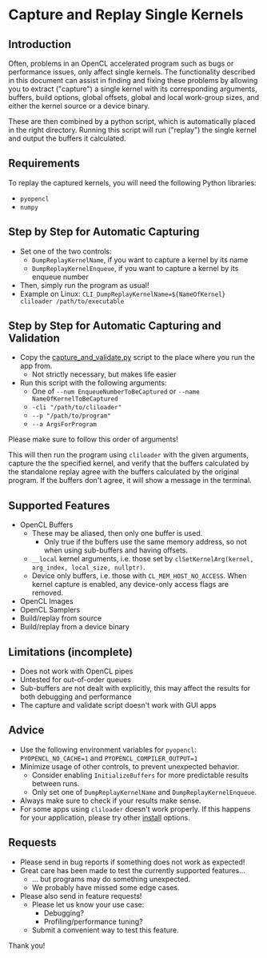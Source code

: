 # Capture and Replay Single Kernels

## Introduction

Often, problems in an OpenCL accelerated program such as bugs or performance issues, only affect single kernels.
The functionality described in this document can assist in finding and fixing these problems by allowing you to extract ("capture") a single kernel with its corresponding arguments, buffers, build options, global offsets, global and local work-group sizes, and either the kernel source or a device binary.

These are then combined by a python script, which is automatically placed in the right directory.
Running this script will run ("replay") the single kernel and output the buffers it calculated.

## Requirements

To replay the captured kernels, you will need the following Python libraries:

* `pyopencl`
* `numpy`

## Step by Step for Automatic Capturing

* Set one of the two controls:
  * `DumpReplayKernelName`, if you want to capture a kernel by its name
  * `DumpReplayKernelEnqueue`, if you want to capture a kernel by its enqueue number
* Then, simply run the program as usual!
* Example on Linux: `CLI_DumpReplayKernelName=${NameOfKernel} cliloader /path/to/executable`

## Step by Step for Automatic Capturing and Validation

* Copy the [capture_and_validate.py](../scripts/capture_and_validate.py) script to the place where you run the app from.
  * Not strictly necessary, but makes life easier
* Run this script with the following arguments:
  - One of `--num EnqueueNumberToBeCaptured` or `--name NameOfKernelToBeCaptured`
  - `-cli "/path/to/cliloader"`
  - `--p "/path/to/program"`
  - `--a ArgsForProgram`

Please make sure to follow this order of arguments!

This will then run the program using `cliloader` with the given arguments, capture the the specified kernel, and verify that the buffers calculated by the standalone replay agree with the buffers calculated by the original program.
If the buffers don't agree, it will show a message in the terminal.

## Supported Features

* OpenCL Buffers
  * These may be aliased, then only one buffer is used.
    * Only true if the buffers use the same memory address, so not when using sub-buffers and having offsets.
  * `__local` kernel arguments, i.e. those set by `clSetKernelArg(kernel, arg_index, local_size, nullptr)`.
  * Device only buffers, i.e. those with `CL_MEM_HOST_NO_ACCESS`.  When kernel capture is enabled, any device-only access flags are removed.
* OpenCL Images
* OpenCL Samplers
* Build/replay from source
* Build/replay from a device binary

## Limitations (incomplete)

* Does not work with OpenCL pipes
* Untested for out-of-order queues
* Sub-buffers are not dealt with explicitly, this may affect the results for both debugging and performance
* The capture and validate script doesn't work with GUI apps

## Advice

* Use the following environment variables for `pyopencl`: `PYOPENCL_NO_CACHE=1` and `PYOPENCL_COMPILER_OUTPUT=1`
* Minimize usage of other controls, to prevent unexpected behavior.
  * Consider enabling `InitializeBuffers` for more predictable results between runs.
  * Only set one of `DumpReplayKernelName` and `DumpReplayKernelEnqueue`.
* Always make sure to check if your results make sense.
* For some apps using `cliloader` doesn't work properly.  If this happens for your application, please try other [install](install.md) options.

## Requests

* Please send in bug reports if something does not work as expected!
* Great care has been made to test the currently supported features...
  * ... but programs may do something unexpected.
  * We probably have missed some edge cases.
* Please also send in feature requests!
  * Please let us know your use case:
    * Debugging?
    * Profiling/performance tuning?
  * Submit a convenient way to test this feature.

Thank you!
